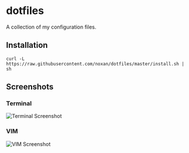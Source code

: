 # dotfiles

A collection of my configuration files.

## Installation

    curl -L https://raw.githubusercontent.com/noxan/dotfiles/master/install.sh | sh

## Screenshots

### Terminal

![Terminal Screenshot](https://raw.githubusercontent.com/wiki/noxan/dotfiles/screenshots/dotfiles-terminal.jpg)

### VIM

![VIM Screenshot](https://raw.githubusercontent.com/wiki/noxan/dotfiles/screenshots/vim.jpg)
